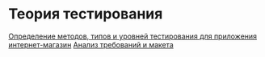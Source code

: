 # Теория тестирования
[Определение методов, типов и уровней тестирования для приложения интернет-магазин](https://docs.google.com/spreadsheets/d/1dEUmHuv-YXM3G9b4ihfjx3hdlhNAtXC47xJv_btCUZI/edit?usp=sharing)
[Анализ требований и макета](https://docs.google.com/spreadsheets/d/1raUGie8IOGB7jQ8j4JHq6ZnuhiJKtKUtGDkZ94lKq8I/edit?usp=sharing)
